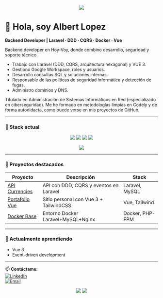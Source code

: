 <p align="center">
  <img src="https://readme-typing-svg.demolab.com?font=Inter&weight=600&size=28&pause=1200&center=true&vCenter=true&width=800&lines=Backend+Laravel+%7C+DDD+%7C+CQRS+%7C+Hexagonal;Vue+3+Learner;Seguridad+Inform%C3%A1tica+y+Automatizaci%C3%B3n" />
</p>

# 👋 Hola, soy Albert Lopez  
**Backend Developer | Laravel · DDD · CQRS · Docker · Vue**

Backend developer en Hoy-Voy, donde combino desarrollo, seguridad y soporte técnico.

- Trabajo con Laravel (DDD, CQRS, arquitectura hexágonal) y VUE 3.
- Gestiono Google Workspace, roles y usuarios.
- Desarrollo consultas SQL y soluciones internas.
- Responsable de las políticas de seguridad informática y detección de fugas.
- Administro dominios y DNS.
  
Titulado en Administración de Sistemas Informáticos en Red (especializado en ciberseguridad).
Me he formado en metodologías limpias en Codely y de forma autodidacta, como puede verse en mis proyectos de GitHub.

---

### 🚀 Stack actual
<p align="center">
  <img src="https://img.shields.io/badge/Laravel-DDD%20%7C%20CQRS%20%7C%20Hex-FF2D20" />
  <img src="https://img.shields.io/badge/Vue-3-41B883" />
  <img src="https://img.shields.io/badge/Google%20Workspace-Admin-4285F4" />
  <img src="https://img.shields.io/badge/Security-Policies%20%26%20Incident%20Response-111111" />
</p>
<p align="center">
  <img src="https://skillicons.dev/icons?i=php,laravel,vue,mysql,docker,cloudflare,git,github" />
</p>


---

### 🧩 Proyectos destacados
| Proyecto | Descripción | Stack |
|-----------|--------------|--------|
| [API Currencies](https://github.com/alopez1981/api-currencies) | API con DDD, CQRS y eventos en Laravel | Laravel, MySQL |
| [Portafolio Vue](https://alopez1981.github.io/projects) | Sitio personal con Vue 3 + TailwindCSS | Vue, Tailwind |
| [Docker Base](https://github.com/alopez1981/docker) | Entorno Docker Laravel+MySQL+Nginx | Docker, PHP-FPM |

---

### 🧠 Actualmente aprendiendo
- Vue 3  
- Event-driven development   
---

📫 **Contáctame:**  
[![LinkedIn](https://img.shields.io/badge/LinkedIn-Albert_Lopez-blue?style=flat-square&logo=linkedin)](https://linkedin.com/in/alopez1981)  
[![Email](https://img.shields.io/badge/albertlopezsimon@gmail.com-grey?style=flat-square&logo=gmail)](mailto:albertlopezsimon@gmail.com)

<p align="center">
  <img src="https://github-readme-stats.vercel.app/api?username=alopez1981&show_icons=true&hide_title=true&theme=github_dark" />
  <img src="https://github-readme-streak-stats.herokuapp.com/?user=alopez1981&theme=github-dark-blue" />
</p>


